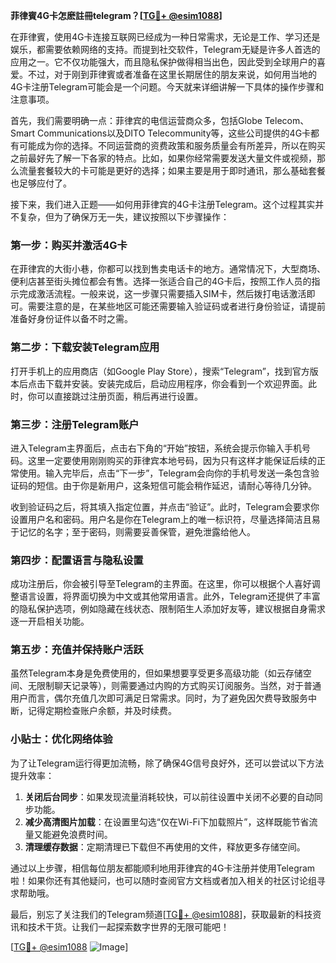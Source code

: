 **菲律賓4G卡怎麽註冊telegram？[[TG💪+ @esim1088](https://t.me/s/esim1088)]**

在菲律賓，使用4G卡连接互联网已经成为一种日常需求，无论是工作、学习还是娱乐，都需要依赖网络的支持。而提到社交软件，Telegram无疑是许多人首选的应用之一。它不仅功能强大，而且隐私保护做得相当出色，因此受到全球用户的喜爱。不过，对于刚到菲律賓或者准备在这里长期居住的朋友来说，如何用当地的4G卡注册Telegram可能会是一个问题。今天就来详细讲解一下具体的操作步骤和注意事项。

首先，我们需要明确一点：菲律宾的电信运营商众多，包括Globe Telecom、Smart Communications以及DITO Telecommunity等，这些公司提供的4G卡都有可能成为你的选择。不同运营商的资费政策和服务质量会有所差异，所以在购买之前最好先了解一下各家的特点。比如，如果你经常需要发送大量文件或视频，那么流量套餐较大的卡可能是更好的选择；如果主要是用于即时通讯，那么基础套餐也足够应付了。

接下来，我们进入正题——如何用菲律宾的4G卡注册Telegram。这个过程其实并不复杂，但为了确保万无一失，建议按照以下步骤操作：

### 第一步：购买并激活4G卡

在菲律宾的大街小巷，你都可以找到售卖电话卡的地方。通常情况下，大型商场、便利店甚至街头摊位都会有售。选择一张适合自己的4G卡后，按照工作人员的指示完成激活流程。一般来说，这一步骤只需要插入SIM卡，然后拨打电话激活即可。需要注意的是，在某些地区可能还需要输入验证码或者进行身份验证，请提前准备好身份证件以备不时之需。

### 第二步：下载安装Telegram应用

打开手机上的应用商店（如Google Play Store），搜索“Telegram”，找到官方版本后点击下载并安装。安装完成后，启动应用程序，你会看到一个欢迎界面。此时，你可以直接跳过注册页面，稍后再进行设置。

### 第三步：注册Telegram账户

进入Telegram主界面后，点击右下角的“开始”按钮，系统会提示你输入手机号码。这里一定要使用刚刚购买的菲律宾本地号码，因为只有这样才能保证后续的正常使用。输入完毕后，点击“下一步”，Telegram会向你的手机号发送一条包含验证码的短信。由于你是新用户，这条短信可能会稍作延迟，请耐心等待几分钟。

收到验证码之后，将其填入指定位置，并点击“验证”。此时，Telegram会要求你设置用户名和密码。用户名是你在Telegram上的唯一标识符，尽量选择简洁且易于记忆的名字；至于密码，则需要妥善保管，避免泄露给他人。

### 第四步：配置语言与隐私设置

成功注册后，你会被引导至Telegram的主界面。在这里，你可以根据个人喜好调整语言设置，将界面切换为中文或其他常用语言。此外，Telegram还提供了丰富的隐私保护选项，例如隐藏在线状态、限制陌生人添加好友等，建议根据自身需求逐一开启相关功能。

### 第五步：充值并保持账户活跃

虽然Telegram本身是免费使用的，但如果想要享受更多高级功能（如云存储空间、无限制聊天记录等），则需要通过内购的方式购买订阅服务。当然，对于普通用户而言，偶尔充值几次即可满足日常需求。同时，为了避免因欠费导致服务中断，记得定期检查账户余额，并及时续费。

### 小贴士：优化网络体验

为了让Telegram运行得更加流畅，除了确保4G信号良好外，还可以尝试以下方法提升效率：
1. **关闭后台同步**：如果发现流量消耗较快，可以前往设置中关闭不必要的自动同步功能。
2. **减少高清图片加载**：在设置里勾选“仅在Wi-Fi下加载照片”，这样既能节省流量又能避免浪费时间。
3. **清理缓存数据**：定期清理已下载但不再使用的文件，释放更多存储空间。

通过以上步骤，相信每位朋友都能顺利地用菲律宾的4G卡注册并使用Telegram啦！如果你还有其他疑问，也可以随时查阅官方文档或者加入相关的社区讨论组寻求帮助哦。

最后，别忘了关注我们的Telegram频道[[TG💪+ @esim1088](https://t.me/s/esim1088)]，获取最新的科技资讯和技术干货。让我们一起探索数字世界的无限可能吧！

[[TG💪+ @esim1088](https://t.me/s/esim1088) ![Image](https://i.postimg.cc/4NQfJmqS/Snipaste-2025-05-13-00-14-12.png)]